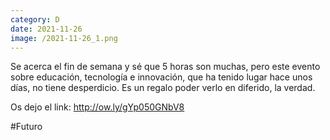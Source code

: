 ```yaml
--- 
category: D 
date: 2021-11-26 
image: /2021-11-26_1.png 
--- 
```


Se acerca el fin de semana y sé que 5 horas son muchas, pero este evento sobre educación, tecnología e innovación, que ha tenido lugar hace unos días, no tiene desperdicio. Es un regalo poder verlo en diferido, la verdad. 

Os dejo el link: http://ow.ly/gYp050GNbV8

#Futuro